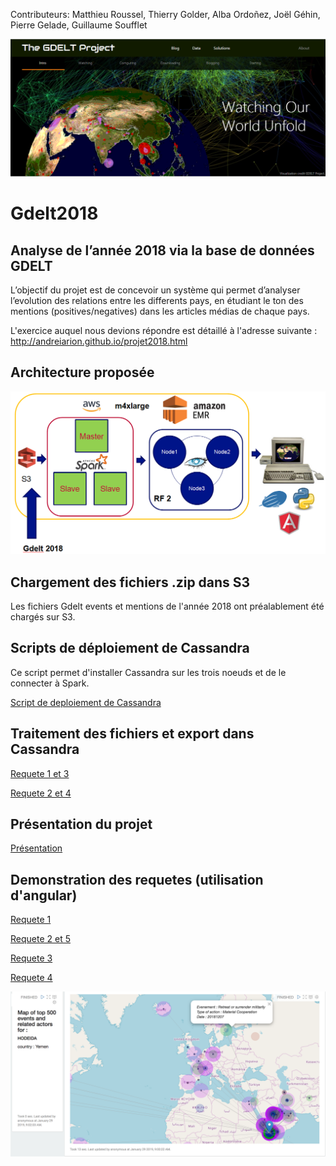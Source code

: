 Contributeurs: Matthieu Roussel, Thierry Golder, Alba Ordoñez, Joël Géhin, Pierre Gelade, Guillaume Soufflet

![Gdelt](https://github.com/MSBigData2019/Gdelt2018-GGGROS/blob/master/GDELTProjectmainpage.png)
# Gdelt2018
## Analyse de l’année 2018 via la base de données GDELT

L’objectif du projet est de concevoir un système qui permet d’analyser l’evolution des relations entre les differents pays, en étudiant le ton des mentions (positives/negatives) dans les articles médias de chaque pays.

L'exercice auquel nous devions répondre est détaillé à l'adresse suivante :
http://andreiarion.github.io/projet2018.html

## Architecture proposée

![Architecture](https://github.com/MSBigData2019/Gdelt2018-GGGROS/blob/master/Architecture.PNG)

## Chargement des fichiers .zip dans S3

Les fichiers Gdelt events et mentions de l'année 2018 ont préalablement été chargés sur S3.

## Scripts de déploiement de Cassandra

Ce script permet d'installer Cassandra sur les trois noeuds et de le connecter à Spark.

[Script de deploiement de Cassandra](https://github.com/MSBigData2019/Gdelt2018-GGGROS/blob/master/deployCassandra/install_cassandra.sh)

## Traitement des fichiers et export dans Cassandra

[Requete 1 et 3](https://github.com/MSBigData2019/Gdelt2018-GGGROS/blob/master/Gdelt-ETLChargCassandraReq1et3.json)

[Requete 2 et 4](https://github.com/MSBigData2019/Gdelt2018-GGGROS/blob/master/Gdelt-ETLChargCassandraRequete2et4.json)

## Présentation du projet

[Présentation](https://github.com/MSBigData2019/Gdelt2018-GGGROS/blob/master/Projet_NoSQL_presentation_vFINAL.pptx)

## Demonstration des requetes (utilisation d'angular)

[Requete 1](https://github.com/MSBigData2019/Gdelt2018-GGGROS/blob/master/Gdelt_Requete1.json)

[Requete 2 et 5](https://github.com/MSBigData2019/Gdelt2018-GGGROS/blob/master/Gdelt%20-%20Requ%C3%AAte2.json)

[Requete 3](https://github.com/MSBigData2019/Gdelt2018-GGGROS/blob/master/Gdelt_Requete3.json)

[Requete 4](https://github.com/MSBigData2019/Gdelt2018-GGGROS/blob/master/Gdelt%20-%20Requ%C3%AAte4%20.json)

![Req2](https://github.com/MSBigData2019/Gdelt2018-GGGROS/blob/master/Carte_Requete2.png)

